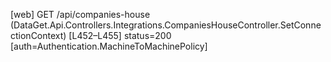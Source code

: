 [web] GET /api/companies-house  (DataGet.Api.Controllers.Integrations.CompaniesHouseController.SetConnectionContext)  [L452–L455] status=200 [auth=Authentication.MachineToMachinePolicy]

